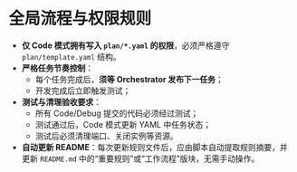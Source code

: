 # 全局流程与权限规则

- **仅 Code 模式拥有写入 `plan/*.yaml` 的权限**，必须严格遵守 `plan/template.yaml` 结构。
- **严格任务节奏控制**：
  - 每个任务完成后，**须等 Orchestrator 发布下一任务**；
  - 开发完成后立即触发测试；
- **测试与清理验收要求**：
  - 所有 Code/Debug 提交的代码必须经过测试；
  - 测试通过后，Code 模式更新 YAML 中任务状态；
  - 测试后必须清理端口、关闭实例等资源。
- **自动更新 README**：每次更新规则文件后，应由脚本自动提取规则摘要，并更新 `README.md` 中的“重要规则”或“工作流程”版块，无需手动操作。
